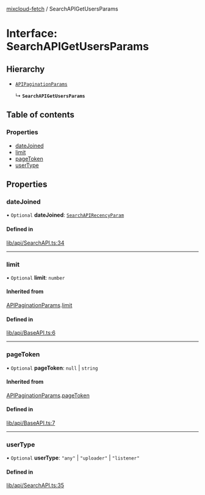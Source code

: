 [mixcloud-fetch](../README.md) / SearchAPIGetUsersParams

# Interface: SearchAPIGetUsersParams

## Hierarchy

- [`APIPaginationParams`](APIPaginationParams.md)

  ↳ **`SearchAPIGetUsersParams`**

## Table of contents

### Properties

- [dateJoined](SearchAPIGetUsersParams.md#datejoined)
- [limit](SearchAPIGetUsersParams.md#limit)
- [pageToken](SearchAPIGetUsersParams.md#pagetoken)
- [userType](SearchAPIGetUsersParams.md#usertype)

## Properties

### dateJoined

• `Optional` **dateJoined**: [`SearchAPIRecencyParam`](../README.md#searchapirecencyparam)

#### Defined in

[lib/api/SearchAPI.ts:34](https://github.com/patrickkfkan/mixcloud-fetch/blob/0699b4e/src/lib/api/SearchAPI.ts#L34)

___

### limit

• `Optional` **limit**: `number`

#### Inherited from

[APIPaginationParams](APIPaginationParams.md).[limit](APIPaginationParams.md#limit)

#### Defined in

[lib/api/BaseAPI.ts:6](https://github.com/patrickkfkan/mixcloud-fetch/blob/0699b4e/src/lib/api/BaseAPI.ts#L6)

___

### pageToken

• `Optional` **pageToken**: ``null`` \| `string`

#### Inherited from

[APIPaginationParams](APIPaginationParams.md).[pageToken](APIPaginationParams.md#pagetoken)

#### Defined in

[lib/api/BaseAPI.ts:7](https://github.com/patrickkfkan/mixcloud-fetch/blob/0699b4e/src/lib/api/BaseAPI.ts#L7)

___

### userType

• `Optional` **userType**: ``"any"`` \| ``"uploader"`` \| ``"listener"``

#### Defined in

[lib/api/SearchAPI.ts:35](https://github.com/patrickkfkan/mixcloud-fetch/blob/0699b4e/src/lib/api/SearchAPI.ts#L35)
